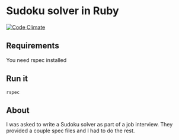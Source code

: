 # Sudoku solver in Ruby
[![Code Climate](https://codeclimate.com/github/mberning/sudoku/badges/gpa.svg)](https://codeclimate.com/github/mberning/sudoku)

## Requirements
You need rspec installed

## Run it
```
rspec
```

## About
I was asked to write a Sudoku solver as part of a job interview. They provided a couple spec files and I had to do the rest.
